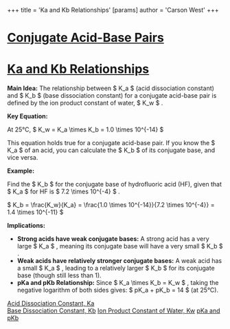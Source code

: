 +++
 title = 'Ka and Kb Relationships'
[params]
	author = 'Carson West'
+++
# [Conjugate Acid-Base Pairs](./../conjugate-acid-base-pairs/)
# [Ka and Kb Relationships](./../ka-and-kb-relationships/)

**Main Idea:**  The relationship between  $ K_a $  (acid dissociation constant) and  $ K_b $  (base dissociation constant) for a conjugate acid-base pair is defined by the ion product constant of water,  $ K_w $ .

**Key Equation:**

At 25°C,  $ K_w = K_a \times K_b = 1.0 \times 10^{-14} $ 

This equation holds true for a conjugate acid-base pair.  If you know the  $ K_a $  of an acid, you can calculate the  $ K_b $  of its conjugate base, and vice versa.

**Example:**

Find the  $ K_b $  for the conjugate base of hydrofluoric acid (HF), given that  $ K_a $  for HF is  $ 7.2 \times 10^{-4} $ .

 $ K_b = \frac{K_w}{K_a} = \frac{1.0 \times 10^{-14}}{7.2 \times 10^{-4}} = 1.4 \times 10^{-11} $ 


**Implications:**

* **Strong acids have weak conjugate bases:**  A strong acid has a very large  $ K_a $ , meaning its conjugate base will have a very small  $ K_b $ .
* **Weak acids have relatively stronger conjugate bases:** A weak acid has a small  $ K_a $ , leading to a relatively larger  $ K_b $  for its conjugate base (though still less than 1).
* **pKa and pKb Relationship:**  Since  $ K_a \times K_b = K_w $ , taking the negative logarithm of both sides gives:   $ pK_a + pK_b = 14 $  (at 25°C).


[Acid Dissociation Constant, Ka](./../acid-dissociation-constant,-ka/)  
[Base Dissociation Constant, Kb](./../base-dissociation-constant,-kb/)
[Ion Product Constant of Water, Kw](./../ion-product-constant-of-water,-kw/)
[pKa and pKb](./../pka-and-pkb/)

